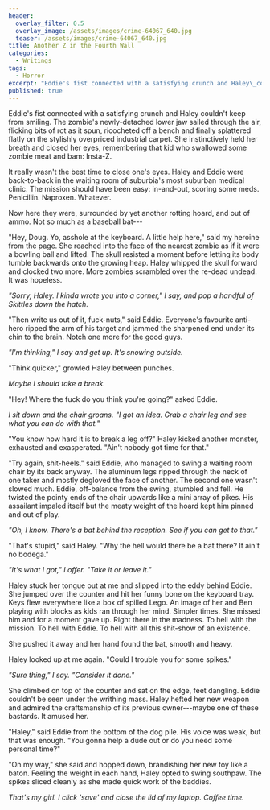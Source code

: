 ```yaml
---
header:
  overlay_filter: 0.5
  overlay_image: /assets/images/crime-64067_640.jpg
  teaser: /assets/images/crime-64067_640.jpg
title: Another Z in the Fourth Wall
categories:
  - Writings
tags:
  - Horror
excerpt: "Eddie's fist connected with a satisfying crunch and Haley\_couldn't keep from smiling. The zombie's newly-detached lower jaw sailed through the air, flicking bits of rot as it spun, ricocheted off a bench and finally splattered flatly on the stylishly overpriced industrial carpet."
published: true
---
```

Eddie's fist connected with a satisfying crunch and Haley couldn't keep from smiling. The zombie's newly-detached lower jaw sailed through the air, flicking bits of rot as it spun, ricocheted off a bench and finally splattered flatly on the stylishly overpriced industrial carpet. She instinctively held her breath and closed her eyes, remembering that kid who swallowed some zombie meat and bam: Insta-Z.

It really wasn't the best time to close one's eyes. Haley and Eddie were back-to-back in the waiting room of suburbia's most suburban medical clinic. The mission should have been easy: in-and-out, scoring some meds. Penicillin. Naproxen. Whatever.

Now here they were, surrounded by yet another rotting hoard, and out of ammo. Not so much as a baseball bat---

"Hey, Doug. Yo, asshole at the keyboard. A little help here," said my heroine from the page. She reached into the face of the nearest zombie as if it were a bowling ball and lifted. The skull resisted a moment before letting its body tumble backwards onto the growing heap. Haley whipped the skull forward and clocked two more. More zombies scrambled over the re-dead undead. It was hopeless.

*"Sorry, Haley. I kinda wrote you into a corner," I say, and pop a handful of Skittles down the hatch.*

"Then write us out of it, fuck-nuts," said Eddie. Everyone's favourite anti-hero ripped the arm of his target and jammed the sharpened end under its chin to the brain. Notch one more for the good guys.

*"I'm thinking," I say and get up. It's snowing outside.*

"Think quicker," growled Haley between punches.

*Maybe I should take a break.*

"Hey! Where the fuck do you think you're going?" asked Eddie.

*I sit down and the chair groans. "I got an idea. Grab a chair leg and see what you can do with that."*

"You know how hard it is to break a leg off?" Haley kicked another monster, exhausted and exasperated. "Ain't nobody got time for that."

"Try again, shit-heels." said Eddie, who managed to swing a waiting room chair by its back anyway. The aluminum legs ripped through the neck of one taker and mostly degloved the face of another. The second one wasn't slowed much. Eddie, off-balance from the swing, stumbled and fell. He twisted the pointy ends of the chair upwards like a mini array of pikes. His assailant impaled itself but the meaty weight of the hoard kept him pinned and out of play.

*"Oh, I know. There's a bat behind the reception. See if you can get to that."*

"That's stupid," said Haley. "Why the hell would there be a bat there? It ain't no bodega."

*"It's what I got," I offer. "Take it or leave it."*

Haley stuck her tongue out at me and slipped into the eddy behind Eddie. She jumped over the counter and hit her funny bone on the keyboard tray. Keys flew everywhere like a box of spilled Lego. An image of her and Ben playing with blocks as kids ran through her mind. Simpler times. She missed him and for a moment gave up. Right there in the madness. To hell with the mission. To hell with Eddie. To hell with all this shit-show of an existence.

She pushed it away and her hand found the bat, smooth and heavy.

Haley looked up at me again. "Could I trouble you for some spikes."

*"Sure thing," I say. "Consider it done."*

She climbed on top of the counter and sat on the edge, feet dangling. Eddie couldn't be seen under the writhing mass. Haley hefted her new weapon and admired the craftsmanship of its previous owner---maybe one of these bastards. It amused her.

"Haley," said Eddie from the bottom of the dog pile. His voice was weak, but that was enough. "You gonna help a dude out or do you need some personal time?"

"On my way," she said and hopped down, brandishing her new toy like a baton. Feeling the weight in each hand, Haley opted to swing southpaw. The spikes sliced cleanly as she made quick work of the baddies.

*That's my girl. I click 'save' and close the lid of my laptop. Coffee time.*
